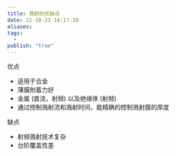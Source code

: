 ```yaml
---
title: 溅射的优缺点
date: 22-10-23 14:17:38
aliases: 
tags:
  - 
publish: "true"
---
```


优点
- 适用于合金
- 薄膜附着力好
- 金属 (直流，射频) 以及绝缘体 (射频)
- 通过控制溅射流和溅射时间，能精确的控制溅射膜的厚度

缺点
- 射频溅射技术复杂
- 台阶覆盖性差
